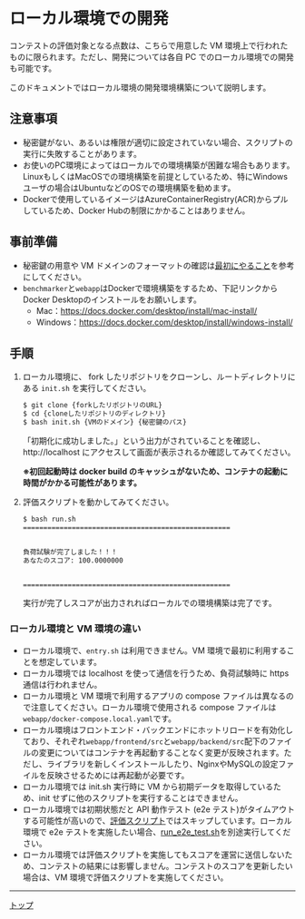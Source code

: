 # ローカル環境での開発

コンテストの評価対象となる点数は、こちらで用意した VM 環境上で行われたものに限られます。ただし、開発については各自 PC でのローカル環境での開発も可能です。

このドキュメントではローカル環境の開発環境構築について説明します。

## 注意事項

- 秘密鍵がない、あるいは権限が適切に設定されていない場合、スクリプトの実行に失敗することがあります。
- お使いのPC環境によってはローカルでの環境構築が困難な場合もあります。LinuxもしくはMacOSでの環境構築を前提としているため、特にWindowsユーザの場合はUbuntuなどのOSでの環境構築を勧めます。
- Dockerで使用しているイメージはAzureContainerRegistry(ACR)からプルしているため、Docker Hubの制限にかかることはありません。

## 事前準備

- 秘密鍵の用意や VM ドメインのフォーマットの確認は[最初にやること](./01_Start.md#手順ローカル)を参考にしてください。  
- ``benchmarker``と``webapp``はDockerで環境構築をするため、下記リンクからDocker Desktopのインストールをお願いします。
    - Mac：https://docs.docker.com/desktop/install/mac-install/
    - Windows：https://docs.docker.com/desktop/install/windows-install/

## 手順

1. ローカル環境に、 fork したリポジトリをクローンし、ルートディレクトリにある `init.sh` を実行してください。

    ```bash
    $ git clone {forkしたリポジトリのURL}
    $ cd {cloneしたリポジトリのディレクトリ}
    $ bash init.sh {VMのドメイン} {秘密鍵のパス}
    ```

    「初期化に成功しました。」という出力がされていることを確認し、http://localhost にアクセスして画面が表示されるか確認してみてください。

    **※初回起動時は docker build のキャッシュがないため、コンテナの起動に時間がかかる可能性があります。**

1. 評価スクリプトを動かしてみてください。

    ```bash
    $ bash run.sh
    ===================================================


    負荷試験が完了しました！！！
    あなたのスコア: 100.0000000


    ===================================================
    ```

    実行が完了しスコアが出力されればローカルでの環境構築は完了です。

### ローカル環境と VM 環境の違い

- ローカル環境で、`entry.sh` は利用できません。VM 環境で最初に利用することを想定しています。
- ローカル環境では localhost を使って通信を行うため、負荷試験時に https 通信は行われません。
- ローカル環境と VM 環境で利用するアプリの compose ファイルは異なるので注意してください。ローカル環境で使用される compose ファイルは`webapp/docker-compose.local.yaml`です。
- ローカル環境はフロントエンド・バックエンドにホットリロードを有効化しており、それぞれ`webapp/frontend/src`と`webapp/backend/src`配下のファイルの変更についてはコンテナを再起動することなく変更が反映されます。ただし、ライブラリを新しくインストールしたり、NginxやMySQLの設定ファイルを反映させるためには再起動が必要です。
- ローカル環境では init.sh 実行時に VM から初期データを取得しているため、init せずに他のスクリプトを実行することはできません。
- ローカル環境では初期状態だと API 動作テスト (e2e テスト)がタイムアウトする可能性が高いので、[評価スクリプト](../app/03_Scripts.md#評価スクリプト)ではスキップしています。ローカル環境で e2e テストを実施したい場合、[run_e2e_test.sh](../app/03_Scripts.md#api-テスト)を別途実行してください。
- ローカル環境では評価スクリプトを実施してもスコアを運営に送信しないため、コンテストの結果には影響しません。コンテストのスコアを更新したい場合は、VM 環境で評価スクリプトを実施してください。

---

[トップ](../../README.md)
